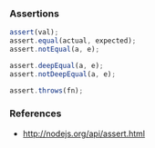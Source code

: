 ### Assertions

```js
assert(val);
assert.equal(actual, expected);
assert.notEqual(a, e);
```

```js
assert.deepEqual(a, e);
assert.notDeepEqual(a, e);
```

```js
assert.throws(fn);
```

### References

- http://nodejs.org/api/assert.html
